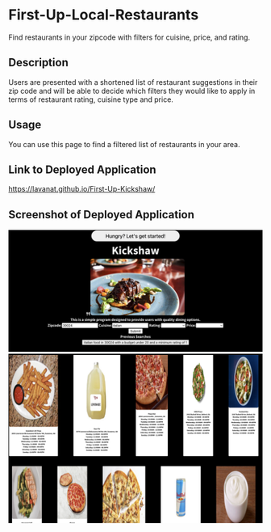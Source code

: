 # First-Up-Local-Restaurants
Find restaurants in your zipcode with filters for cuisine, price, and rating.

## Description

Users are presented with a shortened list of restaurant suggestions in their zip code and will be able to decide which filters they would like to apply in terms of restaurant rating, cuisine type and price.

## Usage

You can use this page to find a filtered list of restaurants in your area.

## Link to Deployed Application

https://lavanat.github.io/First-Up-Kickshaw/

## Screenshot of Deployed Application
![Screenshot of Input Screen](./assets/images/Screenshot-input-screen.png)
![Screenshot of Results](./assets/images/Screenshot-results-screen.png)

